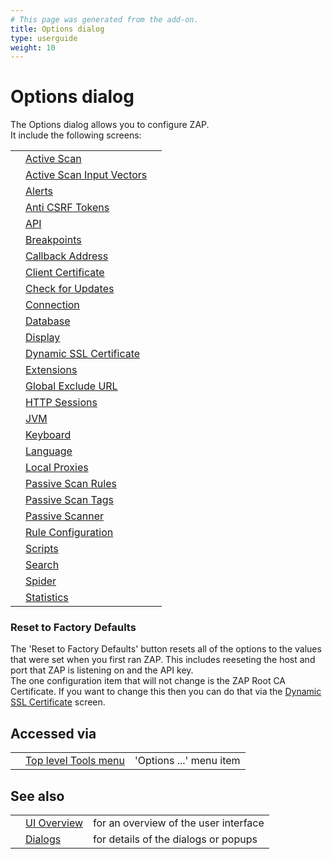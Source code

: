 ```yaml
---
# This page was generated from the add-on.
title: Options dialog
type: userguide
weight: 10
---
```


# Options dialog

The Options dialog allows you to configure ZAP.  
It include the following screens:

|   |                                                                           |   |
|---|---------------------------------------------------------------------------|---|
|   | [Active Scan](/docs/desktop/ui/dialogs/options/ascan/)                    |   |
|   | [Active Scan Input Vectors](/docs/desktop/ui/dialogs/options/ascaninput/) |   |
|   | [Alerts](/docs/desktop/ui/dialogs/options/alert/)                         |   |
|   | [Anti CSRF Tokens](/docs/desktop/ui/dialogs/options/anticsrf/)            |   |
|   | [API](/docs/desktop/ui/dialogs/options/api/)                              |   |
|   | [Breakpoints](/docs/desktop/ui/dialogs/options/breakpoints/)              |   |
|   | [Callback Address](/docs/desktop/ui/dialogs/options/callback/)            |   |
|   | [Client Certificate](/docs/desktop/ui/dialogs/options/certificate/)       |   |
|   | [Check for Updates](/docs/desktop/ui/dialogs/options/checkforupdates/)    |   |
|   | [Connection](/docs/desktop/ui/dialogs/options/connection/)                |   |
|   | [Database](/docs/desktop/ui/dialogs/options/database/)                    |   |
|   | [Display](/docs/desktop/ui/dialogs/options/view/)                         |   |
|   | [Dynamic SSL Certificate](/docs/desktop/ui/dialogs/options/dynsslcert/)   |   |
|   | [Extensions](/docs/desktop/ui/dialogs/options/ext/)                       |   |
|   | [Global Exclude URL](/docs/desktop/ui/dialogs/options/globalexcludeurl/)  |   |
|   | [HTTP Sessions](/docs/desktop/ui/dialogs/options/httpsessions/)           |   |
|   | [JVM](/docs/desktop/ui/dialogs/options/jvm/)                              |   |
|   | [Keyboard](/docs/desktop/ui/dialogs/options/keyboard/)                    |   |
|   | [Language](/docs/desktop/ui/dialogs/options/language/)                    |   |
|   | [Local Proxies](/docs/desktop/ui/dialogs/options/localproxy/)             |   |
|   | [Passive Scan Rules](/docs/desktop/ui/dialogs/options/pscanrules/)        |   |
|   | [Passive Scan Tags](/docs/desktop/ui/dialogs/options/pscan/)              |   |
|   | [Passive Scanner](/docs/desktop/ui/dialogs/options/pscanner/)             |   |
|   | [Rule Configuration](/docs/desktop/ui/dialogs/options/ruleconfig/)        |   |
|   | [Scripts](/docs/desktop/ui/dialogs/options/script/)                       |   |
|   | [Search](/docs/desktop/ui/dialogs/options/search/)                        |   |
|   | [Spider](/docs/desktop/ui/dialogs/options/spider/)                        |   |
|   | [Statistics](/docs/desktop/ui/dialogs/options/stats/)                     |   |

### Reset to Factory Defaults

The 'Reset to Factory Defaults' button resets all of the options to the values that were set when you first ran ZAP. This includes reeseting the host and port that ZAP is listening on and the API key.  
The one configuration item that will not change is the ZAP Root CA Certificate. If you want to change this then you can do that via the [Dynamic SSL Certificate](/docs/desktop/ui/dialogs/options/dynsslcert/) screen.

## Accessed via

|   |                                                        |                         |
|---|--------------------------------------------------------|-------------------------|
|   | [Top level Tools menu](/docs/desktop/ui/tlmenu/tools/) | 'Options ...' menu item |

## See also

|   |                                      |                                       |
|---|--------------------------------------|---------------------------------------|
|   | [UI Overview](/docs/desktop/ui/)     | for an overview of the user interface |
|   | [Dialogs](/docs/desktop/ui/dialogs/) | for details of the dialogs or popups  |
